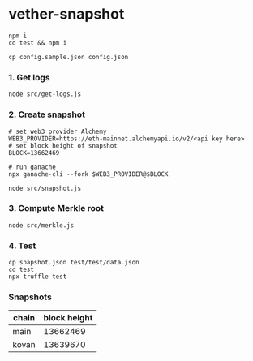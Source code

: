 # vether-snapshot

```shell
npm i
cd test && npm i

cp config.sample.json config.json
```

### 1. Get logs

```shell
node src/get-logs.js
```

### 2. Create snapshot

```shell
# set web3 provider Alchemy
WEB3_PROVIDER=https://eth-mainnet.alchemyapi.io/v2/<api key here>
# set block height of snapshot
BLOCK=13662469

# run ganache
npx ganache-cli --fork $WEB3_PROVIDER@$BLOCK

node src/snapshot.js
```

### 3. Compute Merkle root

```shell
node src/merkle.js
```

### 4. Test

```shell
cp snapshot.json test/test/data.json
cd test
npx truffle test
```

### Snapshots

| chain | block height |
| ----- | ------------ |
| main  | 13662469     |
| kovan | 13639670     |
